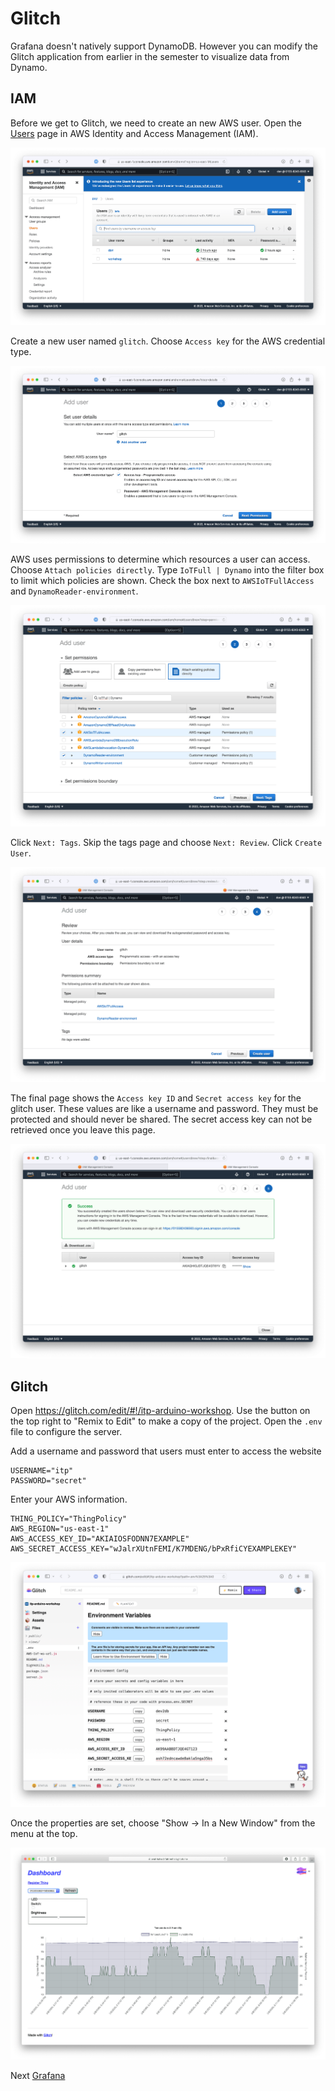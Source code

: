 # Glitch

Grafana doesn't natively support DynamoDB. However you can modify the Glitch application from earlier in the semester to visualize data from Dynamo. 

## IAM

Before we get to Glitch, we need to create an new AWS user. Open the [Users](https://us-east-1.console.aws.amazon.com/iamv2/home?region=us-east-1#/users) page in AWS Identity and Access Management (IAM). 

![](img/iam-users.png)

Create a new user named `glitch`. Choose `Access key` for the AWS credential type.

![](img/iam-glitch-user.png)

AWS uses permissions to determine which resources a user can access. Choose `Attach policies directly`. Type `IoTFull | Dynamo` into the filter box to limit which policies are shown. Check the box next to `AWSIoTFullAccess` and `DynamoReader-environment`.

![](img/iam-permissions.png)

Click `Next: Tags`. Skip the tags page and choose `Next: Review`. Click `Create User`.

![](img/iam-review-user.png)

The final page shows the `Access key ID` and `Secret access key` for the glitch user. These values are like a username and password. They must be protected and should never be shared. The secret access key can not be retrieved once you leave this page.

![](img/iam-download-key.png)

## Glitch

Open https://glitch.com/edit/#!/itp-arduino-workshop. Use the button on the top right to "Remix to Edit" to make a copy of the project. Open the `.env` file to configure the server.

Add a username and password that users must enter to access the website

	USERNAME="itp"
	PASSWORD="secret"
	
Enter your AWS information.

	THING_POLICY="ThingPolicy"
	AWS_REGION="us-east-1"
	AWS_ACCESS_KEY_ID="AKIAIOSFODNN7EXAMPLE"
	AWS_SECRET_ACCESS_KEY="wJalrXUtnFEMI/K7MDENG/bPxRfiCYEXAMPLEKEY"

![](img/glitch-env.png)

Once the properties are set, choose "Show -> In a New Window" from the menu at the top.

![](img/glitch-ui.png)

Next [Grafana](grafana.md)